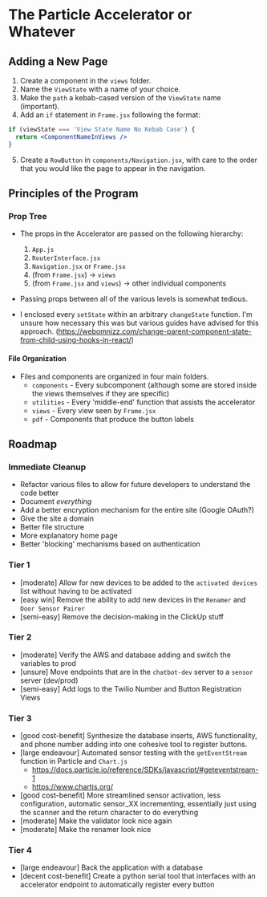 # The Particle Accelerator or Whatever

## Adding a New Page
1. Create a component in the `views` folder.
2. Name the `ViewState` with a name of your choice.
3. Make the `path` a kebab-cased version of the `ViewState` name (important).
4. Add an `if` statement in `Frame.jsx` following the format: 
```jsx
if (viewState === 'View State Name No Kebab Case') {
  return <ComponentNameInViews />
} 
```
5. Create a `RowButton` in `components/Navigation.jsx`, with care to the order that you would like the page to appear in the navigation.

## Principles of the Program

### Prop Tree
- The props in the Accelerator are passed on the following hierarchy:
  1. `App.js`
  2. `RouterInterface.jsx`
  3. `Navigation.jsx` or `Frame.jsx`
  4. (from `Frame.jsx`) -> `views`
  5. (from `Frame.jsx` and `views`) -> other individual components

- Passing props between all of the various levels is somewhat tedious.
- I enclosed every `setState` within an arbitrary `changeState` function. I'm unsure how necessary this was but various guides have advised for this approach. (https://webomnizz.com/change-parent-component-state-from-child-using-hooks-in-react/)

#### File Organization

- Files and components are organized in four main folders.
  - `components` - Every subcomponent (although some are stored inside the views themselves if they are specific)
  - `utilities` - Every 'middle-end' function that assists the accelerator
  - `views` - Every view seen by `Frame.jsx`
  - `pdf` - Components that produce the button labels

## Roadmap

### Immediate Cleanup
- Refactor various files to allow for future developers to understand the code better
- Document _everything_
- Add a better encryption mechanism for the entire site (Google OAuth?)
- Give the site a domain
- Better file structure
- More explanatory home page
- Better 'blocking' mechanisms based on authentication

### Tier 1
- [moderate] Allow for new devices to be added to the `activated devices` list without having to be activated
- [easy win] Remove the ability to add new devices in the `Renamer` and `Door Sensor Pairer`
- [semi-easy] Remove the decision-making in the ClickUp stuff

### Tier 2
- [moderate] Verify the AWS and database adding and switch the variables to prod
- [unsure] Move endpoints that are in the `chatbot-dev` server to a `sensor` server (dev/prod)
- [semi-easy] Add logs to the Twilio Number and Button Registration Views



### Tier 3
- [good cost-benefit] Synthesize the database inserts, AWS functionality, and phone number adding into one cohesive tool to register buttons.
- [large endeavour] Automated sensor testing with the `getEventStream` function in Particle and `Chart.js`
  - https://docs.particle.io/reference/SDKs/javascript/#geteventstream-1
  - https://www.chartjs.org/
- [good cost-benefit] More streamlined sensor activation, less configuration, automatic sensor_XX incrementing, essentially just using the scanner and the return character to do everything
- [moderate] Make the validator look nice again
- [moderate] Make the renamer look nice

### Tier 4
- [large endeavour] Back the application with a database
- [decent cost-benefit] Create a python serial tool that interfaces with an accelerator endpoint to automatically register every button
